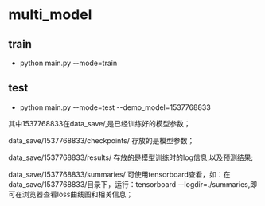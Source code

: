 
# multi_model
## train
* python main.py --mode=train

## test
* python main.py --mode=test --demo_model=1537768833

其中1537768833在data_save/,是已经训练好的模型参数；

data_save/1537768833/checkpoints/ 存放的是模型参数；

data_save/1537768833/results/ 存放的是模型训练时的log信息,以及预测结果;

data_save/1537768833/summaries/ 可使用tensorboard查看，如：在data_save/1537768833/目录下，运行：tensorboard --logdir=./summaries,即可在浏览器查看loss曲线图和相关信息；
